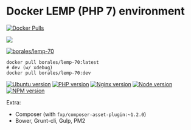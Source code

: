 # Docker LEMP (PHP 7) environment

[![Docker Pulls](https://img.shields.io/docker/pulls/borales/lemp-70.svg)]() 

[![](https://images.microbadger.com/badges/image/borales/lemp-70.svg)](http://microbadger.com/images/borales/lemp-70)

[![borales/lemp-70](http://dockeri.co/image/borales/lemp-70)](https://hub.docker.com/r/borales/lemp-70/)

```
docker pull borales/lemp-70:latest
# dev (w/ xdebug)
docker pull borales/lemp-70:dev
```

[![Ubuntu version](https://img.shields.io/badge/Ubuntu-16.04-blue.svg)]()
[![PHP version](https://img.shields.io/badge/PHP-7.0.9-blue.svg)]()
[![Nginx version](https://img.shields.io/badge/NGINX-1.11.2-blue.svg)]()
[![Node version](https://img.shields.io/badge/Node-6.3.1-blue.svg)]()
[![NPM version](https://img.shields.io/badge/NPM-3.10.3-blue.svg)]()

Extra:

- Composer (with `fxp/composer-asset-plugin:~1.2.0`)
- Bower, Grunt-cli, Gulp, PM2
